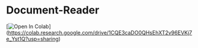 # Document-Reader
[![Open In Colab](https://colab.research.google.com/assets/colab-badge.svg)]
(https://colab.research.google.com/drive/1CQE3caDO0QHsEhXT2v96EVKj7e_Yst1Q?usp=sharing)
